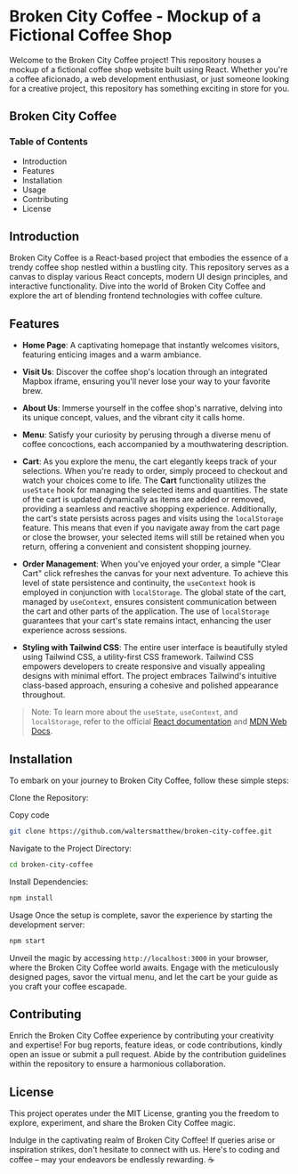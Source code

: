 # Broken City Coffee - Mockup of a Fictional Coffee Shop

Welcome to the Broken City Coffee project! This repository houses a mockup of a fictional coffee shop website built using React. Whether you're a coffee aficionado, a web development enthusiast, or just someone looking for a creative project, this repository has something exciting in store for you.

## Broken City Coffee

### Table of Contents

<ul>
<li>Introduction</li>
<li>Features</li>
<li>Installation</li>
<li>Usage</li>
<li>Contributing</li>
<li>License</li>
</ul>

## Introduction

Broken City Coffee is a React-based project that embodies the essence of a trendy coffee shop nestled within a bustling city. This repository serves as a canvas to display various React concepts, modern UI design principles, and interactive functionality. Dive into the world of Broken City Coffee and explore the art of blending frontend technologies with coffee culture.

## Features

-   **Home Page**: A captivating homepage that instantly welcomes visitors, featuring enticing images and a warm ambiance.

-   **Visit Us**: Discover the coffee shop's location through an integrated Mapbox iframe, ensuring you'll never lose your way to your favorite brew.

-   **About Us**: Immerse yourself in the coffee shop's narrative, delving into its unique concept, values, and the vibrant city it calls home.

-   **Menu**: Satisfy your curiosity by perusing through a diverse menu of coffee concoctions, each accompanied by a mouthwatering description.

-   **Cart**: As you explore the menu, the cart elegantly keeps track of your selections. When you're ready to order, simply proceed to checkout and watch your choices come to life. The **Cart** functionality utilizes the `useState` hook for managing the selected items and quantities. The state of the cart is updated dynamically as items are added or removed, providing a seamless and reactive shopping experience. Additionally, the cart's state persists across pages and visits using the `localStorage` feature. This means that even if you navigate away from the cart page or close the browser, your selected items will still be retained when you return, offering a convenient and consistent shopping journey.

-   **Order Management**: When you've enjoyed your order, a simple "Clear Cart" click refreshes the canvas for your next adventure. To achieve this level of state persistence and continuity, the `useContext` hook is employed in conjunction with `localStorage`. The global state of the cart, managed by `useContext`, ensures consistent communication between the cart and other parts of the application. The use of `localStorage` guarantees that your cart's state remains intact, enhancing the user experience across sessions.

-   **Styling with Tailwind CSS**: The entire user interface is beautifully styled using Tailwind CSS, a utility-first CSS framework. Tailwind CSS empowers developers to create responsive and visually appealing designs with minimal effort. The project embraces Tailwind's intuitive class-based approach, ensuring a cohesive and polished appearance throughout.

> Note: To learn more about the `useState`, `useContext`, and `localStorage`, refer to the official [React documentation](https://reactjs.org/docs/hooks-intro.html) and [MDN Web Docs](https://developer.mozilla.org/en-US/docs/Web/API/Window/localStorage).

## Installation

To embark on your journey to Broken City Coffee, follow these simple steps:

Clone the Repository:

Copy code

```bash
git clone https://github.com/waltersmatthew/broken-city-coffee.git
```

Navigate to the Project Directory:

```bash
cd broken-city-coffee
```

Install Dependencies:

```bash
npm install
```

Usage
Once the setup is complete, savor the experience by starting the development server:

```bash
npm start
```

Unveil the magic by accessing `http://localhost:3000` in your browser, where the Broken City Coffee world awaits. Engage with the meticulously designed pages, savor the virtual menu, and let the cart be your guide as you craft your coffee escapade.

## Contributing

Enrich the Broken City Coffee experience by contributing your creativity and expertise! For bug reports, feature ideas, or code contributions, kindly open an issue or submit a pull request. Abide by the contribution guidelines within the repository to ensure a harmonious collaboration.

## License

This project operates under the MIT License, granting you the freedom to explore, experiment, and share the Broken City Coffee magic.

Indulge in the captivating realm of Broken City Coffee! If queries arise or inspiration strikes, don't hesitate to connect with us. Here's to coding and coffee – may your endeavors be endlessly rewarding. ☕
